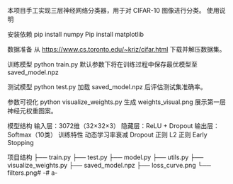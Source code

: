 本项目手工实现三层神经网络分类器，用于对 CIFAR-10 图像进行分类。 使用说明

安装依赖 pip install numpy Pip install matplotlib

数据准备 从 https://www.cs.toronto.edu/~kriz/cifar.html 下载并解压数据集。

训练模型 python train.py 默认参数下将在训练过程中保存最优模型至 saved_model.npz

测试模型 python test.py 加载 saved_model.npz 后评估测试集准确率。

参数可视化 python visualize_weights.py 生成 weights_visual.png 展示第一层神经元权重图案。

模型结构 输入层：3072维（32×32×3） 隐藏层：ReLU + Dropout 输出层：Softmax（10类） 训练特性 动态学习率衰减 Dropout 正则 L2 正则 Early Stopping

项目结构 ├── train.py ├── test.py ├── model.py ├── utils.py ├── visualize_weights.py ├── saved_model.npz ├── loss_curve.png └── filters.png# -# a-
